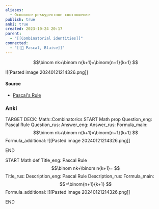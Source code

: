 ```yaml
---
aliases:
  - Основное реккурентное соотношение
publish: true
anki: true
created: 2023-10-24 20:17
parent:
  - "[[Combinatorial identities]]"
connected:
  - "[[👤 Pascal, Blaise]]"
---
```


$$\binom nk+\binom n{k+1}=\binom{n+1}{k+1} $$

![[Pasted image 20240121214326.png]]

#### Source
- [Pascal's Rule](https://proofwiki.org/wiki/Pascal%27s_Rule "Pascal's Rule")


### Anki
TARGET DECK: Math::Combinatorics
START
Math prop
Question_eng: Pascal Rule
Question_rus: 
Answer_eng: 
Answer_rus: 
Formula_main: $$\binom nk+\binom n{k+1}=\binom{n+1}{k+1} $$
Formula_additional: ![[Pasted image 20240121214326.png]]
<!--ID: 1698168213889-->
END


START
Math def
Title_eng: Pascal Rule $$\binom nk+\binom n{k+1}= $$ 
Title_rus: 
Description_eng: Pascal Rule
Description_rus: 
Formula_main: $$=\binom{n+1}{k+1} $$
Formula_additional: ![[Pasted image 20240121214326.png]]
<!--ID: 1698168213895-->
END












